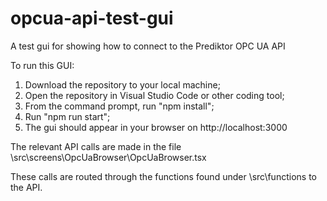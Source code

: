 # opcua-api-test-gui
A test gui for showing how to connect to the Prediktor OPC UA API

To run this GUI:
1. Download the repository to your local machine;
2. Open the repository in Visual Studio Code or other coding tool;
3. From the command prompt, run "npm install";
4. Run "npm run start";
5. The gui should appear in your browser on http://localhost:3000

The relevant API calls are made in the file \src\screens\OpcUaBrowser\OpcUaBrowser.tsx

These calls are routed through the functions found under \src\functions to the API.